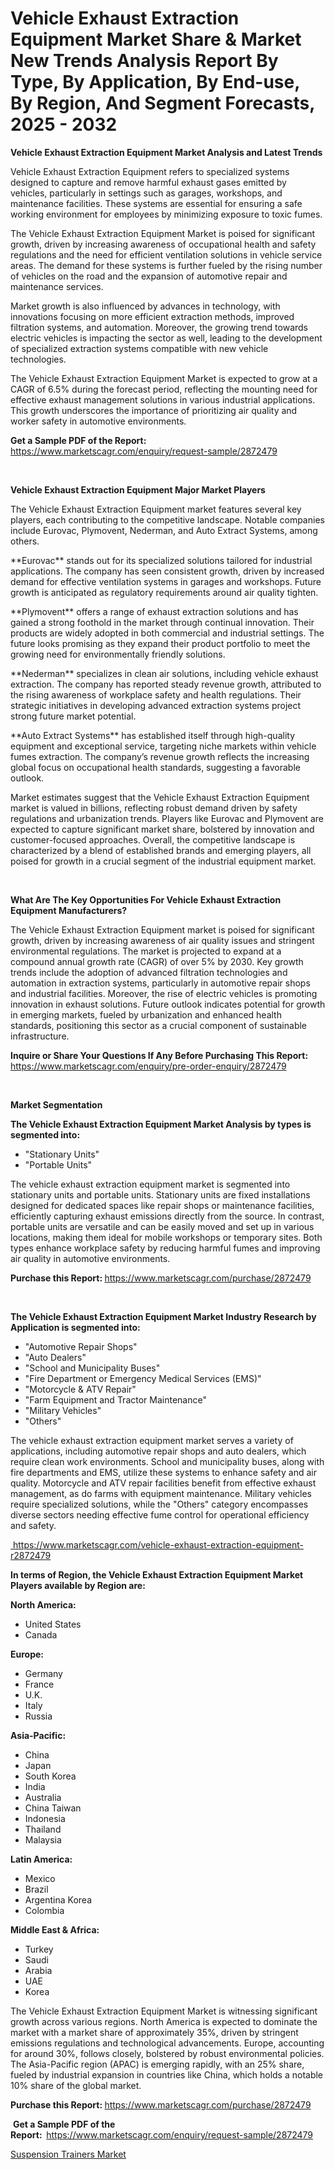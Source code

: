<p><h1>Vehicle Exhaust Extraction Equipment Market Share & Market New Trends Analysis Report By Type, By Application, By End-use, By Region, And Segment Forecasts, 2025 - 2032</h1></p><p><strong>Vehicle Exhaust Extraction Equipment Market Analysis and Latest Trends</strong></p>
<p><p>Vehicle Exhaust Extraction Equipment refers to specialized systems designed to capture and remove harmful exhaust gases emitted by vehicles, particularly in settings such as garages, workshops, and maintenance facilities. These systems are essential for ensuring a safe working environment for employees by minimizing exposure to toxic fumes.</p><p>The Vehicle Exhaust Extraction Equipment Market is poised for significant growth, driven by increasing awareness of occupational health and safety regulations and the need for efficient ventilation solutions in vehicle service areas. The demand for these systems is further fueled by the rising number of vehicles on the road and the expansion of automotive repair and maintenance services.</p><p>Market growth is also influenced by advances in technology, with innovations focusing on more efficient extraction methods, improved filtration systems, and automation. Moreover, the growing trend towards electric vehicles is impacting the sector as well, leading to the development of specialized extraction systems compatible with new vehicle technologies.</p><p>The Vehicle Exhaust Extraction Equipment Market is expected to grow at a CAGR of 6.5% during the forecast period, reflecting the mounting need for effective exhaust management solutions in various industrial applications. This growth underscores the importance of prioritizing air quality and worker safety in automotive environments.</p></p>
<p><strong>Get a Sample PDF of the Report:&nbsp;</strong> <a href="https://www.marketscagr.com/enquiry/request-sample/2872479?utm_campaign=2795&utm_medium=2&utm_source=Github&utm_content=ia&utm_term=12032025&utm_id=vehicle-exhaust-extraction-equipment">https://www.marketscagr.com/enquiry/request-sample/2872479</a></p>
<p>&nbsp;</p>
<p><strong>Vehicle Exhaust Extraction Equipment Major Market Players</strong></p>
<p><p>The Vehicle Exhaust Extraction Equipment market features several key players, each contributing to the competitive landscape. Notable companies include Eurovac, Plymovent, Nederman, and Auto Extract Systems, among others.</p><p>**Eurovac** stands out for its specialized solutions tailored for industrial applications. The company has seen consistent growth, driven by increased demand for effective ventilation systems in garages and workshops. Future growth is anticipated as regulatory requirements around air quality tighten.</p><p>**Plymovent** offers a range of exhaust extraction solutions and has gained a strong foothold in the market through continual innovation. Their products are widely adopted in both commercial and industrial settings. The future looks promising as they expand their product portfolio to meet the growing need for environmentally friendly solutions.</p><p>**Nederman** specializes in clean air solutions, including vehicle exhaust extraction. The company has reported steady revenue growth, attributed to the rising awareness of workplace safety and health regulations. Their strategic initiatives in developing advanced extraction systems project strong future market potential.</p><p>**Auto Extract Systems** has established itself through high-quality equipment and exceptional service, targeting niche markets within vehicle fumes extraction. The company’s revenue growth reflects the increasing global focus on occupational health standards, suggesting a favorable outlook.</p><p>Market estimates suggest that the Vehicle Exhaust Extraction Equipment market is valued in billions, reflecting robust demand driven by safety regulations and urbanization trends. Players like Eurovac and Plymovent are expected to capture significant market share, bolstered by innovation and customer-focused approaches. Overall, the competitive landscape is characterized by a blend of established brands and emerging players, all poised for growth in a crucial segment of the industrial equipment market.</p></p>
<p>&nbsp;</p>
<p><strong>What Are The Key Opportunities For Vehicle Exhaust Extraction Equipment Manufacturers?</strong></p>
<p><p>The Vehicle Exhaust Extraction Equipment market is poised for significant growth, driven by increasing awareness of air quality issues and stringent environmental regulations. The market is projected to expand at a compound annual growth rate (CAGR) of over 5% by 2030. Key growth trends include the adoption of advanced filtration technologies and automation in extraction systems, particularly in automotive repair shops and industrial facilities. Moreover, the rise of electric vehicles is promoting innovation in exhaust solutions. Future outlook indicates potential for growth in emerging markets, fueled by urbanization and enhanced health standards, positioning this sector as a crucial component of sustainable infrastructure.</p></p>
<p><strong>Inquire or Share Your Questions If Any Before Purchasing This Report:</strong> <a href="https://www.marketscagr.com/enquiry/pre-order-enquiry/2872479?utm_campaign=2795&utm_medium=2&utm_source=Github&utm_content=ia&utm_term=12032025&utm_id=vehicle-exhaust-extraction-equipment">https://www.marketscagr.com/enquiry/pre-order-enquiry/2872479</a></p>
<p>&nbsp;</p>
<p><strong>Market Segmentation</strong></p>
<p><strong>The Vehicle Exhaust Extraction Equipment Market Analysis by types is segmented into:</strong></p>
<p><ul><li>"Stationary Units"</li><li>"Portable Units"</li></ul></p>
<p><p>The vehicle exhaust extraction equipment market is segmented into stationary units and portable units. Stationary units are fixed installations designed for dedicated spaces like repair shops or maintenance facilities, efficiently capturing exhaust emissions directly from the source. In contrast, portable units are versatile and can be easily moved and set up in various locations, making them ideal for mobile workshops or temporary sites. Both types enhance workplace safety by reducing harmful fumes and improving air quality in automotive environments.</p></p>
<p><strong>Purchase this Report:&nbsp;</strong><a href="https://www.marketscagr.com/purchase/2872479?utm_campaign=2795&utm_medium=2&utm_source=Github&utm_content=ia&utm_term=12032025&utm_id=vehicle-exhaust-extraction-equipment">https://www.marketscagr.com/purchase/2872479</a></p>
<p>&nbsp;</p>
<p><strong>The Vehicle Exhaust Extraction Equipment Market Industry Research by Application is segmented into:</strong></p>
<p><ul><li>"Automotive Repair Shops"</li><li>"Auto Dealers"</li><li>"School and Municipality Buses"</li><li>"Fire Department or Emergency Medical Services (EMS)"</li><li>"Motorcycle & ATV Repair"</li><li>"Farm Equipment and Tractor Maintenance"</li><li>"Military Vehicles"</li><li>"Others"</li></ul></p>
<p><p>The vehicle exhaust extraction equipment market serves a variety of applications, including automotive repair shops and auto dealers, which require clean work environments. School and municipality buses, along with fire departments and EMS, utilize these systems to enhance safety and air quality. Motorcycle and ATV repair facilities benefit from effective exhaust management, as do farms with equipment maintenance. Military vehicles require specialized solutions, while the "Others" category encompasses diverse sectors needing effective fume control for operational efficiency and safety.</p></p>
<p><a href="https://www.marketscagr.com/vehicle-exhaust-extraction-equipment-r2872479?utm_campaign=2795&utm_medium=2&utm_source=Github&utm_content=ia&utm_term=12032025&utm_id=vehicle-exhaust-extraction-equipment">&nbsp;https://www.marketscagr.com/vehicle-exhaust-extraction-equipment-r2872479</a></p>
<p><strong>In terms of Region, the Vehicle Exhaust Extraction Equipment Market Players available by Region are:</strong></p>
<p>
    <p> <strong> North America: </strong>
        <ul>
            <li>United States</li>
            <li>Canada</li>
        </ul>
        </p> 
    <p> <strong> Europe: </strong>
        <ul>
            <li>Germany</li>
            <li>France</li>
            <li>U.K.</li>
            <li>Italy</li>
            <li>Russia</li>
        </ul>
        </p> 
    <p> <strong> Asia-Pacific: </strong>
        <ul>
            <li>China</li>
            <li>Japan</li>
            <li>South Korea</li>
            <li>India</li>
            <li>Australia</li>
            <li>China Taiwan</li>
            <li>Indonesia</li>
            <li>Thailand</li>
            <li>Malaysia</li>
        </ul>
        </p> 
    <p> <strong> Latin America: </strong>
        <ul>
            <li>Mexico</li>
            <li>Brazil</li>
            <li>Argentina Korea</li>
            <li>Colombia</li>
        </ul>
        </p> 
    <p> <strong> Middle East & Africa: </strong>
        <ul>
            <li>Turkey</li>
            <li>Saudi</li>
            <li>Arabia</li>
            <li>UAE</li>
            <li>Korea</li>
        </ul>
    </p>
    </p>
<p><p>The Vehicle Exhaust Extraction Equipment Market is witnessing significant growth across various regions. North America is expected to dominate the market with a market share of approximately 35%, driven by stringent emissions regulations and technological advancements. Europe, accounting for around 30%, follows closely, bolstered by robust environmental policies. The Asia-Pacific region (APAC) is emerging rapidly, with an 25% share, fueled by industrial expansion in countries like China, which holds a notable 10% share of the global market.</p></p>
<p><strong>Purchase this Report: </strong><a href="https://www.marketscagr.com/purchase/2872479?utm_campaign=2795&utm_medium=2&utm_source=Github&utm_content=ia&utm_term=12032025&utm_id=vehicle-exhaust-extraction-equipment">https://www.marketscagr.com/purchase/2872479</a></p>
<p>&nbsp;<strong>Get a Sample PDF of the Report:&nbsp;&nbsp;</strong><a href="https://www.marketscagr.com/enquiry/request-sample/2872479?utm_campaign=2795&utm_medium=2&utm_source=Github&utm_content=ia&utm_term=12032025&utm_id=vehicle-exhaust-extraction-equipment">https://www.marketscagr.com/enquiry/request-sample/2872479</a></p>
<p><strong></strong></p>
<p><p><a href="https://github.com/carylgrinko/Market-Research-Report-List-1/blob/main/suspension-trainers-market.md?utm_campaign=2795&utm_medium=2&utm_source=Github&utm_content=ia&utm_term=12032025&utm_id=vehicle-exhaust-extraction-equipment">Suspension Trainers Market</a></p></p>